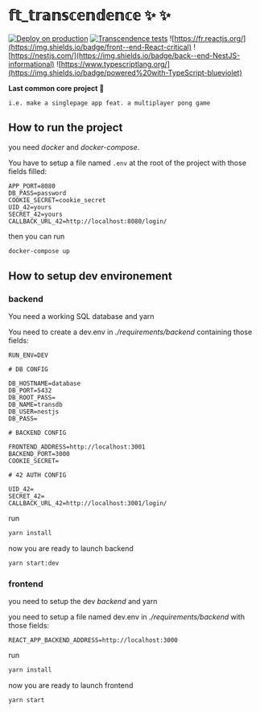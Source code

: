 # 𝕗𝕥_𝕥𝕣𝕒𝕟𝕤𝕔𝕖𝕟𝕕𝕖𝕟𝕔𝕖 ✨ ✨
[![Deploy on production](https://github.com/nouchata/ft_transcendence/actions/workflows/deploy.yml/badge.svg)](https://github.com/nouchata/ft_transcendence/actions/workflows/deploy.yml)
[![Transcendence tests](https://github.com/nouchata/ft_transcendence/actions/workflows/test.yml/badge.svg)](https://github.com/nouchata/ft_transcendence/actions/workflows/test.yml)
![https://fr.reactjs.org/](https://img.shields.io/badge/front--end-React-critical) ![https://nestjs.com/](https://img.shields.io/badge/back--end-NestJS-informational) ![https://www.typescriptlang.org/](https://img.shields.io/badge/powered%20with-TypeScript-blueviolet)

**Last common core project 🙌**

`i.e. make a singlepage app feat. a multiplayer pong game`

## How to run the project

you need _docker_ and _docker-compose_.

You have to setup a file named `.env` at the root of the project with those fields filled:

```env
APP_PORT=8080
DB_PASS=password
COOKIE_SECRET=cookie_secret
UID_42=yours
SECRET_42=yours
CALLBACK_URL_42=http://localhost:8080/login/
```

then you can run

```sh
docker-compose up
```

## How to setup dev environement

### backend

You need a working SQL database and yarn

You need to create a dev.env in _./requirements/backend_ containing those fields:
```env
RUN_ENV=DEV

# DB CONFIG

DB_HOSTNAME=database
DB_PORT=5432
DB_ROOT_PASS=
DB_NAME=transdb
DB_USER=nestjs
DB_PASS=

# BACKEND CONFIG

FRONTEND_ADDRESS=http://localhost:3001
BACKEND_PORT=3000
COOKIE_SECRET=

# 42 AUTH CONFIG

UID_42=
SECRET_42=
CALLBACK_URL_42=http://localhost:3001/login/

```

run 

```sh
yarn install
```

now you are ready to launch backend

```sh
yarn start:dev
```


### frontend

you need to setup the dev *backend* and yarn

you need to setup a file named dev.env in _./requirements/backend_ with those fields:

```
REACT_APP_BACKEND_ADDRESS=http://localhost:3000
```

run 

```sh
yarn install
```

now you are ready to launch frontend

```sh
yarn start
```
